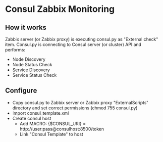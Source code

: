 # Consul Zabbix Monitoring

## How it works

Zabbix server (or Zabbix proxy) is executing consul.py as "External check"
item. Consul.py is connecting to Consul server (or cluster) API and
performs:

- Node Discovery
- Node Status Check
- Service Discovery
- Service Status Check

## Configure

- Copy consul.py to Zabbix server or Zabbix proxy "ExternalScripts"
  directory and set correct permissions (chmod 755 consul.py)
- Import consul_template.xml
- Create consul host
	- Add MACRO: {$CONSUL_URI} = http://user:pass@consulhost:8500/token
	- Link "Consul Template" to host
